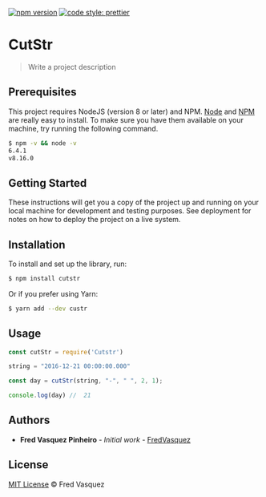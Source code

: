 [![npm version](https://badge.fury.io/js/angular2-expandable-list.svg)](https://badge.fury.io/js/angular2-expandable-list)
[![code style: prettier](https://img.shields.io/badge/code_style-prettier-ff69b4.svg?style=flat-square)](https://github.com/prettier/prettier)

# CutStr

> Write a project description

## Prerequisites

This project requires NodeJS (version 8 or later) and NPM.
[Node](http://nodejs.org/) and [NPM](https://npmjs.org/) are really easy to install.
To make sure you have them available on your machine,
try running the following command.

```sh
$ npm -v && node -v
6.4.1
v8.16.0
```
## Getting Started

These instructions will get you a copy of the project up and running on your local machine for development and testing purposes. See deployment for notes on how to deploy the project on a live system.

## Installation

To install and set up the library, run:

```sh
$ npm install cutstr
```

Or if you prefer using Yarn:

```sh
$ yarn add --dev custr
```

## Usage

```js
const cutStr = require('Cutstr')

string = "2016-12-21 00:00:00.000"

const day = cutStr(string, "-", " ", 2, 1);

console.log(day) //  21 
```

## Authors

* **Fred Vasquez Pinheiro** - *Initial work* - [FredVasquez](https://github.com/feuvpi)

## License

[MIT License](https://github.com/feuvpi/cutstr/blob/main/LICENSE.MD) © Fred Vasquez